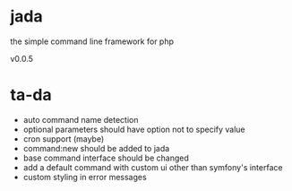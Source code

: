 jada
====

the simple command line framework for php

v0.0.5

ta-da
=====
- auto command name detection
- optional parameters should have option not to specify value
- cron support (maybe)
- command:new should be added to jada
- base command interface should be changed
- add a default command with custom ui other than symfony's interface
- custom styling in error messages
